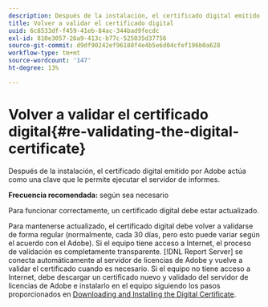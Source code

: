 ```yaml
---
description: Después de la instalación, el certificado digital emitido por Adobe actúa como una clave que le permite ejecutar el servidor de informes.
title: Volver a validar el certificado digital
uuid: 6c8533df-f459-41eb-84ac-344bad9fecdc
exl-id: 810e3057-26a9-413c-b77c-525035d37756
source-git-commit: d9df90242ef96188f4e4b5e6d04cfef196b0a628
workflow-type: tm+mt
source-wordcount: '147'
ht-degree: 13%

---
```


# Volver a validar el certificado digital{#re-validating-the-digital-certificate}

Después de la instalación, el certificado digital emitido por Adobe actúa como una clave que le permite ejecutar el servidor de informes.

**Frecuencia recomendada:** según sea necesario

Para funcionar correctamente, un certificado digital debe estar actualizado.

Para mantenerse actualizado, el certificado digital debe volver a validarse de forma regular (normalmente, cada 30 días, pero esto puede variar según el acuerdo con el Adobe). Si el equipo tiene acceso a Internet, el proceso de validación es completamente transparente. [!DNL Report Server] se conecta automáticamente al servidor de licencias de Adobe y vuelve a validar el certificado cuando es necesario. Si el equipo no tiene acceso a Internet, debe descargar un certificado nuevo y validado del servidor de licencias de Adobe e instalarlo en el equipo siguiendo los pasos proporcionados en [Downloading and Installing the Digital Certificate](../../../home/c-rpt-oview/c-inst-rpt/c-install-dig-cert/c-install-dig-cert.md#concept-5a61fc67df3643598c7c403962075f76).
